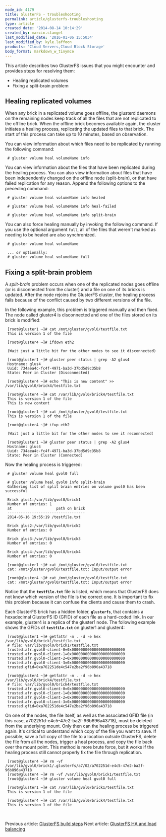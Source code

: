 ```yaml
---
node_id: 4179
title: GlusterFS - troubleshooting
permalink: article/glusterfs-troubleshooting
type: article
created_date: '2014-08-14 10:14:29'
created_by: marcin.stangel
last_modified_date: '2016-01-06 15:5034'
last_modified_by: kyle.laffoon
products: 'Cloud Servers,Cloud Block Storage'
body_format: markdown_w_tinymce
---
```


This article describes two GlusterFS issues that you might encounter and provides steps for resolving them:

- Healing replicated volumes
- Fixing a split-brain problem

## Healing replicated volumes
When any brick in a replicated volume goes offline, the glusterd daemons on the remaining nodes keep track of all the files that are not replicated to the offline brick. When the offline brick becomes available again, the cluster initiates a healing process, replicating the updated files to that brick. The start of this process can take up to 10 minutes, based on observation.
  
You can view information about which files need to be replicated by running the following command:

     # gluster volume heal volumeName info

You can view information about the files that have been replicated during the healing process. You can also view information about files that have been independently changed on the offline node (split-brain), or that have failed replication for any reason. Append the following options to the preceding command:

     # gluster volume heal volumeName info healed
 
     # gluster volume heal volumeName info heal-failed
 
     # gluster volume heal volumeName info split-brain

You can also force healing manually by invoking the following command. If you use the optional argument `full`, all of the files that weren't marked as needing to be healed are also synchronized.

     # gluster volume heal volumeName

     ... or optionally:
     # gluster volume heal volumeName full

## Fixing a split-brain problem

A *split-brain* problem occurs when one of the replicated nodes goes offline (or is disconnected from the cluster) and a file on one of its bricks is updated. After the node rejoins the GlusterFS cluster, the healing process fails because of the conflict caused by two different versions of the file.   

In the following example, this problem is triggered manually and then fixed. The node called gluster4 is disconnected and one of the files stored on its brick is modified:

     [root@gluster1 ~]# cat /mnt/gluster/gvol0/testfile.txt
     This is version 1 of the file

     [root@gluster4 ~]# ifdown eth2

     (Wait just a little bit for the other nodes to see it disconnected)

     [root@gluster1 ~]# gluster peer status | grep -A2 glus4
     Hostname: glus4
     Uuid: 734aea4c-fc4f-4971-ba3d-37bd5d9c35b8
     State: Peer in Cluster (Disconnected)

     [root@gluster4 ~]# echo "This is new content" >> /var/lib/gvol0/brick4/testfile.txt

     [root@gluster4 ~]# cat /var/lib/gvol0/brick4/testfile.txt 
     This is version 1 of the file
     This is new content

     [root@gluster1 ~]# cat /mnt/gluster/gvol0/testfile.txt
     This is version 1 of the file

     [root@gluster4 ~]# ifup eth2

     (Wait just a little bit for the other nodes to see it reconnected)

     [root@gluster1 ~]# gluster peer status | grep -A2 glus4
     Hostname: glus4
     Uuid: 734aea4c-fc4f-4971-ba3d-37bd5d9c35b8
     State: Peer in Cluster (Connected)

Now the healing process is triggered:

     # gluster volume heal gvol0 full

     # gluster volume heal gvol0 info split-brain
     Gathering list of split brain entries on volume gvol0 has been successful 

     Brick glus1:/var/lib/gvol0/brick1
     Number of entries: 1
     at                    path on brick
     -----------------------------------
     2014-05-16 19:55:19 /testfile.txt

     Brick glus2:/var/lib/gvol0/brick2
     Number of entries: 0

     Brick glus3:/var/lib/gvol0/brick3
     Number of entries: 0

     Brick glus4:/var/lib/gvol0/brick4
     Number of entries: 0

     [root@gluster1 ~]# cat /mnt/gluster/gvol0/testfile.txt 
     cat: /mnt/gluster/gvol0/testfile.txt: Input/output error

     [root@gluster4 ~]# cat /mnt/gluster/gvol0/testfile.txt 
     cat: /mnt/gluster/gvol0/testfile.txt: Input/output error

Notice that the **`testfile.txt`** file is listed, which means that GlusterFS does not know which version of the file is the correct one. It is important to fix this problem because it can confuse the clients and cause them to crash.

Each GlusterFS brick has a hidden folder, **`glusterfs`**, that contains a hexadecimal GlusterFS ID (GFID) of each file as a hard-coded link. In our example, gluster4 is a replica of the gluster1 node. The following example shows the GFIDs of **`testfile.txt`** on gluster1 and gluster4:

     [root@gluster1 ~]# getfattr -m . -d -e hex /var/lib/gvol0/brick1/testfile.txt 
     # file: var/lib/gvol0/brick1/testfile.txt
     trusted.afr.gvol0-client-0=0x000000000000000000000000
     trusted.afr.gvol0-client-1=0x000000000000000000000000
     trusted.afr.gvol0-client-2=0x000000000000000000000000
     trusted.afr.gvol0-client-3=0x000000000000000000000000
     trusted.gfid=0xa702251de4c547e2ba2f96b896a43718

     [root@gluster4 ~]# getfattr -m . -d -e hex /var/lib/gvol0/brick4/testfile.txt 
     # file: var/lib/gvol0/brick4/testfile.txt
     trusted.afr.gvol0-client-0=0x000000000000000000000000
     trusted.afr.gvol0-client-1=0x000000000000000000000000
     trusted.afr.gvol0-client-2=0x000000000000000000000000
     trusted.afr.gvol0-client-3=0x000000000000000000000000
     trusted.gfid=0xa702251de4c547e2ba2f96b896a43718

On one of the nodes, the file itself, as well as the associated GFID file (in this case, a702251d-e4c5-47e2-ba2f-96b896a43718), must be deleted from the underlying mount. Only then can the healing process be triggered again. It's critical to understand which copy of the file you want to save. If possible, save a full copy of the file to a location outside GlusterFS, delete the file from all the nodes, trigger a heal process, and copy the file back over the mount point. This method is more brute force, but it works if the healing process still cannot properly fix the file through replication.

     [root@gluster4 ~]# rm -vf /var/lib/gvol0/brick1/.glusterfs/a7/02/a702251d-e4c5-47e2-ba2f-96b896a43718 
     [root@gluster4 ~]# rm -vf /var/lib/gvol0/brick1/testfile.txt 
     [root@gluster4 ~]# gluster volume heal gvol0 full

     [root@gluster1 ~]# cat /var/lib/gvol0/brick1/testfile.txt 
     This is version 1 of the file

     [root@gluster4 ~]# cat /var/lib/gvol0/brick4/testfile.txt 
     This is version 1 of the file
<br />

Previous article: [GlusterFS build steps](http://www.rackspace.com/knowledge_center/article/glusterfs-build-steps)          Next article: [GlusterFS HA and load balancing](http://www.rackspace.com/knowledge_center/article/glusterfs-ha-and-lb)
